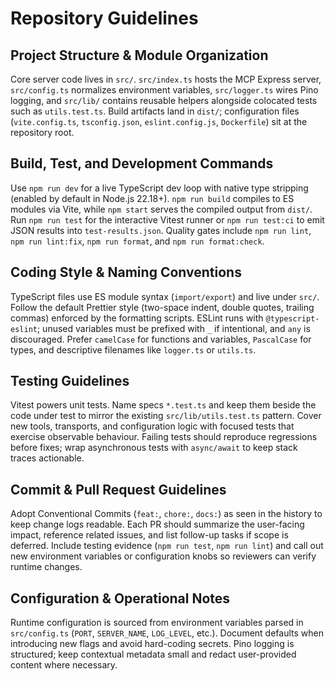 # Repository Guidelines

## Project Structure & Module Organization
Core server code lives in `src/`. `src/index.ts` hosts the MCP Express server, `src/config.ts` normalizes environment variables, `src/logger.ts` wires Pino logging, and `src/lib/` contains reusable helpers alongside colocated tests such as `utils.test.ts`. Build artifacts land in `dist/`; configuration files (`vite.config.ts`, `tsconfig.json`, `eslint.config.js`, `Dockerfile`) sit at the repository root.

## Build, Test, and Development Commands
Use `npm run dev` for a live TypeScript dev loop with native type stripping (enabled by default in Node.js 22.18+). `npm run build` compiles to ES modules via Vite, while `npm start` serves the compiled output from `dist/`. Run `npm run test` for the interactive Vitest runner or `npm run test:ci` to emit JSON results into `test-results.json`. Quality gates include `npm run lint`, `npm run lint:fix`, `npm run format`, and `npm run format:check`.

## Coding Style & Naming Conventions
TypeScript files use ES module syntax (`import/export`) and live under `src/`. Follow the default Prettier style (two-space indent, double quotes, trailing commas) enforced by the formatting scripts. ESLint runs with `@typescript-eslint`; unused variables must be prefixed with `_` if intentional, and `any` is discouraged. Prefer `camelCase` for functions and variables, `PascalCase` for types, and descriptive filenames like `logger.ts` or `utils.ts`.

## Testing Guidelines
Vitest powers unit tests. Name specs `*.test.ts` and keep them beside the code under test to mirror the existing `src/lib/utils.test.ts` pattern. Cover new tools, transports, and configuration logic with focused tests that exercise observable behaviour. Failing tests should reproduce regressions before fixes; wrap asynchronous tests with `async/await` to keep stack traces actionable.

## Commit & Pull Request Guidelines
Adopt Conventional Commits (`feat:`, `chore:`, `docs:`) as seen in the history to keep change logs readable. Each PR should summarize the user-facing impact, reference related issues, and list follow-up tasks if scope is deferred. Include testing evidence (`npm run test`, `npm run lint`) and call out new environment variables or configuration knobs so reviewers can verify runtime changes.

## Configuration & Operational Notes
Runtime configuration is sourced from environment variables parsed in `src/config.ts` (`PORT`, `SERVER_NAME`, `LOG_LEVEL`, etc.). Document defaults when introducing new flags and avoid hard-coding secrets. Pino logging is structured; keep contextual metadata small and redact user-provided content where necessary.
